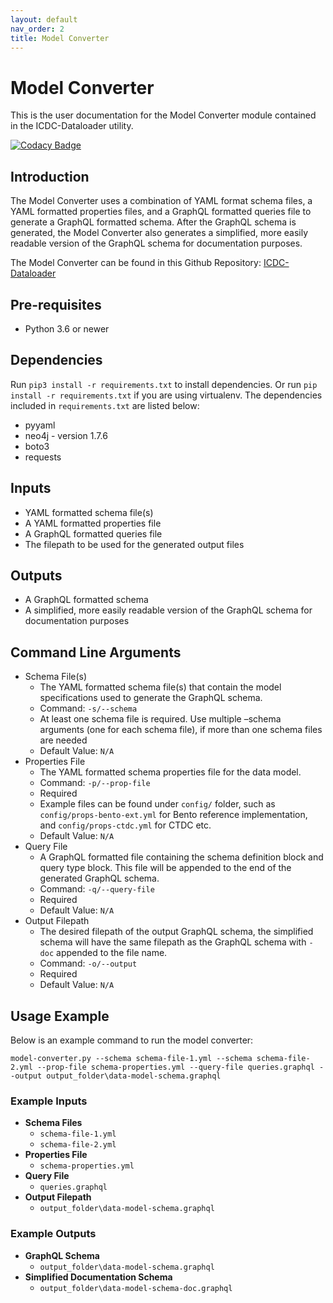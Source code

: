 ```yaml
---
layout: default
nav_order: 2
title: Model Converter
---
```

# Model Converter
This is the user documentation for the Model Converter module contained in the ICDC-Dataloader utility.

[![Codacy Badge](https://app.codacy.com/project/badge/Grade/f4d5afb8403642dbab917cb4aa4ef47d)](https://www.codacy.com/gh/CBIIT/icdc-dataloader?utm_source=github.com&amp;utm_medium=referral&amp;utm_content=CBIIT/icdc-dataloader&amp;utm_campaign=Badge_Grade)

## Introduction
The Model Converter uses a combination of YAML format schema files, a YAML formatted properties files, and a GraphQL formatted queries file to generate a GraphQL formatted schema. After the GraphQL schema is generated, the Model Converter also generates a simplified, more easily readable version of the GraphQL schema for documentation purposes.

The Model Converter can be found in this Github Repository: [ICDC-Dataloader](https://github.com/CBIIT/icdc-dataloader)

## Pre-requisites
* Python 3.6 or newer

## Dependencies
Run ```pip3 install -r requirements.txt``` to install dependencies. Or run ```pip install -r requirements.txt``` if you are using virtualenv. The dependencies included in ````requirements.txt```` are listed below:

* pyyaml
* neo4j - version 1.7.6
* boto3
* requests

## Inputs

* YAML formatted schema file(s)
* A YAML formatted properties file
* A GraphQL formatted queries file
* The filepath to be used for the generated output files

## Outputs

* A GraphQL formatted schema
* A simplified, more easily readable version of the GraphQL schema for documentation purposes

## Command Line Arguments

* Schema File(s)
    * The YAML formatted schema file(s) that contain the model specifications used to generate the GraphQL schema.
    * Command: ````-s/--schema````
    * At least one schema file is required. Use multiple –schema arguments (one for each schema file), if more than one schema files are needed
    * Default Value: ````N/A````
* Properties File
    * The YAML formatted schema properties file for the data model.
    * Command: ````-p/--prop-file````
    * Required
    * Example files can be found under ````config/```` folder, such as  ````config/props-bento-ext.yml```` for Bento reference implementation, and ````config/props-ctdc.yml```` for CTDC etc.
    * Default Value: ````N/A````
* Query File
    * A GraphQL formatted file containing the schema definition block and query type block. This file will be appended to the end of the generated GraphQL schema.
    * Command: ````-q/--query-file````
    * Required
    * Default Value: ````N/A````
* Output Filepath
    * The desired filepath of the output GraphQL schema, the simplified schema will have the same filepath as the GraphQL schema with ````-doc```` appended to the file name.
    * Command: ````-o/--output````
    * Required
    * Default Value: ````N/A````

## Usage Example
Below is an example command to run the model converter:
````
model-converter.py --schema schema-file-1.yml --schema schema-file-2.yml --prop-file schema-properties.yml --query-file queries.graphql --output output_folder\data-model-schema.graphql
````

### Example Inputs

* **Schema Files**
    * ````schema-file-1.yml````
    * ````schema-file-2.yml````
* **Properties File**
    * ````schema-properties.yml````
* **Query File**
    * ````queries.graphql````
* **Output Filepath**
    * ````output_folder\data-model-schema.graphql````

### Example Outputs

* **GraphQL Schema**
    * ````output_folder\data-model-schema.graphql````
* **Simplified Documentation Schema**
    * ````output_folder\data-model-schema-doc.graphql````
